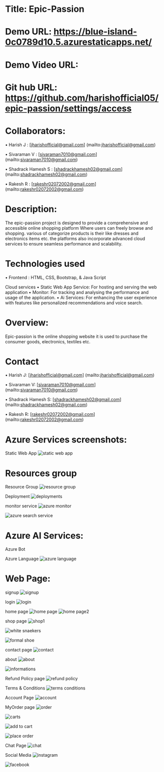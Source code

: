# Title: Epic-Passion
# Demo URL: https://blue-island-0c0789d10.5.azurestaticapps.net/
# Demo Video URL:
# Git hub URL: https://github.com/harishofficial05/epic-passion/settings/access

# Collaborators:

• Harish J          : [jharishofficial@gmail.com] (mailto:jharishofficial@gmail.com)

• Sivaraman V       : [sivaraman7010@gmail.com] (mailto:sivaraman7010@gmail.com)

• Shadrack Hamesh S : [shadrackhamesh02@gmail.com] (mailto:shadrackhamesh02@gmail.com)

• Rakesh R          : [rakeshr02072002@gmail.com] (mailto:rakeshr02072002@gmail.com)

# Description:

The epic-passion project is designed to provide a comprehensive and accessible online shopping platform
Where users can freely browse and shopping. various of categorize products is their like dresses and electronics items etc. the platforms also incorporate advanced cloud services to ensure seamless performance and scalability.

# Technologies used
• Frontend : HTML, CSS, Bootstrap, & Java Script

Cloud services
• Static Web App Service: For hosting and serving the web application
• Monitor: For tracking and analysing the performance and usage of the application.
• Ai Services: For enhancing the user experience with features like personalized recommendations and voice search.

# Overview:

Epic-passion is the online shopping website it is used to purchase the consumer goods, electronics, textiles etc.

# Contact

• Harish J: [jharishofficial@gmail.com] (mailto:jharishofficial@gmail.com)

• Sivaraman V: [sivaraman7010@gmail.com] (mailto:sivaraman7010@gmail.com)

• Shadrack Hamesh S: [shadrackhamesh02@gmail.com] (mailto:shadrackhamesh02@gmail.com)

• Rakesh R: [rakeshr02072002@gmail.com] (mailto:rakeshr02072002@gmail.com)

# Azure Services screenshots:

Static Web App
![static web app](https://github.com/basudevnayak/ecommerce_shop.github.io/assets/131639539/a40e5189-740b-42b5-98e2-fdafc789044e)


# Resources group
Resource Group
![resource group](https://github.com/basudevnayak/ecommerce_shop.github.io/assets/131639539/b00a985b-0395-4df2-8302-c7b2e0f6f07c)

Deployment
![deployments](https://github.com/basudevnayak/ecommerce_shop.github.io/assets/131639539/1844b6e1-553b-414d-8169-4f1e57bcb0ba)

monitor service
![azure monitor](https://github.com/basudevnayak/ecommerce_shop.github.io/assets/131639539/e02dd823-a279-4a09-b803-c3cddbb3a5b7)

![azure search service](https://github.com/basudevnayak/ecommerce_shop.github.io/assets/131639539/37e19f1f-1eed-4808-bdbe-b0a83bdf928a)


# Azure AI Services:
Azure Bot

Azure Language
![azure language](https://github.com/basudevnayak/ecommerce_shop.github.io/assets/131639539/a0981aa9-8b35-44c4-8005-3cc40a82365a)


# Web Page:
signup
![signup](https://github.com/basudevnayak/ecommerce_shop.github.io/assets/131639539/ebd92fb6-d9ed-4f8e-b5b8-75909e9a2a3d)

login
![login](https://github.com/basudevnayak/ecommerce_shop.github.io/assets/131639539/a2a7fa64-d97c-47e1-ab7e-b2076bdbadbe)

home page
![home page](https://github.com/basudevnayak/ecommerce_shop.github.io/assets/131639539/b57a3faf-5dbd-46c6-8c8e-a1edd89f89aa)
![home page2](https://github.com/basudevnayak/ecommerce_shop.github.io/assets/131639539/82be770a-b2c9-44db-8bec-ee3fcc70959d)

shop page
![shop1](https://github.com/basudevnayak/ecommerce_shop.github.io/assets/131639539/e0c170cc-e412-423c-ac86-a7f4cb35befc)

![white snaekers](https://github.com/basudevnayak/ecommerce_shop.github.io/assets/131639539/d3c8f088-9ed6-437c-a790-33d35c867a0e)

![formal shoe](https://github.com/basudevnayak/ecommerce_shop.github.io/assets/131639539/60769b79-b65a-4092-80a5-9fc2ffbedaab)

contact page
![contact](https://github.com/basudevnayak/ecommerce_shop.github.io/assets/131639539/653dbcc3-2cb8-4f8a-9f0d-13c4e5d5f1cd)

about
![about](https://github.com/basudevnayak/ecommerce_shop.github.io/assets/131639539/7a49f8bd-453e-4139-8df9-13573619583c)

![informations](https://github.com/basudevnayak/ecommerce_shop.github.io/assets/131639539/adfb94e6-9d55-49a1-b71a-368f5bf3d1c3)

Refund Policy page
![refund policy](https://github.com/basudevnayak/ecommerce_shop.github.io/assets/131639539/5763ed6b-85a4-406a-b307-4501edd871e8)

Terms & Conditions
![terms  conditions](https://github.com/basudevnayak/ecommerce_shop.github.io/assets/131639539/1c3aca92-1130-4cd3-8af3-f84a28822a25)

Account Page
![account](https://github.com/basudevnayak/ecommerce_shop.github.io/assets/131639539/7f848081-357c-4f8d-9c3e-67e5c7a680a9)

MyOrder page
![order](https://github.com/basudevnayak/ecommerce_shop.github.io/assets/131639539/40ae5bef-3ff4-4c8c-947e-83a257b6c191)

![carts](https://github.com/basudevnayak/ecommerce_shop.github.io/assets/131639539/837bdea0-4e5a-4aeb-bfb3-97211d416588)

![add to cart](https://github.com/basudevnayak/ecommerce_shop.github.io/assets/131639539/b54a9801-04d5-4b7a-a5f5-f8fde1022693)

![place order](https://github.com/basudevnayak/ecommerce_shop.github.io/assets/131639539/c750fccc-a663-458b-be5e-0e27e1e27768)

Chat Page
![chat](https://github.com/basudevnayak/ecommerce_shop.github.io/assets/131639539/43344aa5-a504-4ac7-bce9-9c5d6a64f4ad)

Social Media
![instagram](https://github.com/basudevnayak/ecommerce_shop.github.io/assets/131639539/1556230d-2ae6-4c21-89f7-60542f7ef849)

![facebook](https://github.com/basudevnayak/ecommerce_shop.github.io/assets/131639539/7c1b7996-5d20-4b0d-a424-3892720cdd38)




  
 


 

